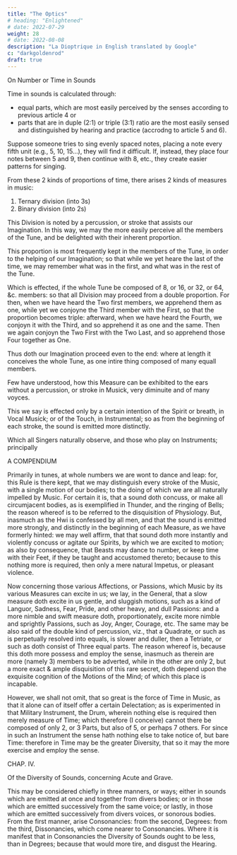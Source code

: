 ```yaml
---
title: "The Optics"
# heading: "Enlightened"
# date: 2022-07-29
weight: 28
# date: 2022-08-08
description: "La Dioptrique in English translated by Google"
c: "darkgoldenrod"
draft: true
---
```



On Number or Time in Sounds


Time in sounds is calculated through:
- equal parts, which are most easily perceived by the senses according to previous article 4 or
- parts that are in duple (2:1) or triple (3:1) ratio are the most easily sensed and distinguished by hearing and practice (accrodng to article 5 and 6).

Suppose someone tries to sing evenly spaced notes, placing a note every fifth unit (e.g., 5, 10, 15…), they will find it difficult. If, instead, they place four notes between 5 and 9, then continue with 8, etc., they create easier patterns for singing.



From these 2 kinds of proportions of time, there arises 2 kinds of measures in music:

1. Ternary division (into 3s)
2. Binary division (into 2s)

<!-- These help our imagination recognize rhythm more easily. And the simplest proportions are most pleasing in songs.

Thus, if we divide time into equal parts, it is easiest for us to understand and follow patterns like:

2:1 (half note to whole note)

4:2:1 (quarter, half, whole)

or more complexly, 6:3:1, 8:4:2:1, etc.

When musical divisions maintain these proportions, the mind more easily comprehends the melody and rhythm.

Final Note:
This passage concludes with the idea that music is an imitation of spiritual movements, and that voice, breath, and beat express the natural rhythms of life—thus making music not only a mathematical structure but also a deeply human expression. -->



This Division is noted by a percussion, or stroke that assists our Imagination. In this way, we may the more easily perceive all the members of the Tune, and be delighted with their inherent proportion.

This proportion is most frequently kept in the members of the Tune, in order to the helping of our Imagination; so that while we yet heare the last of the time, we may remember what was in the first, and what was in the rest of the Tune. 

Which is effected, if the whole Tune be composed of 8, or 16, or 32, or 64, &c. members: so that all Division may proceed from a double proportion. For then, when we have heard the Two first members, we apprehend them as one, while yet we conjoyne the Third member with the First, so that the proportion becomes triple: afterward, when we have heard the Fourth, we conjoyn it with the Third, and so apprehend it as one and the same. Then we again conjoyn the Two First with the Two Last, and so apprehend those Four together as One.

Thus doth our Imagination proceed even to the end: where at length it conceives the whole Tune, as one intire thing composed of many equall members.

Few have understood, how this Measure can be exhibited to the ears without a percussion, or stroke in Musick, very diminuite and of many voyces. 

This we say is effected only by a certain intention of the Spirit or breath, in Vocal Musick; or of the Touch, in Instrumental; so as from the beginning of each stroke, the sound is emitted more distinctly. 

Which all Singers naturally observe, and those who play on Instruments; principally 



A COMPENDIUM

Primarily in tunes, at whole numbers we are wont to dance and leap: for, this Rule is there kept, that we may distinguish every stroke of the Music, with a single motion of our bodies; to the doing of which we are all naturally impelled by Music. For certain it is, that a sound doth concuss, or make all circumjacent bodies, as is exemplified in Thunder, and the ringing of Bells; the reason whereof is to be referred to the disquisition of Physiology. But, inasmuch as the Hwi is confessed by all men, and that the sound is emitted more strongly, and distinctly in the beginning of each Measure, as we have formerly hinted: we may well affirm, that that sound doth more instantly and violently concuss or agitate our Spirits, by which we are excited to motion; as also by consequence, that Beasts may dance to number, or keep time with their Feet, if they be taught and accustomed thereto; because to this nothing more is required, then only a mere natural Impetus, or pleasant violence.

Now concerning those various Affections, or Passions, which Music by its various Measures can excite in us; we lay, in the General, that a slow measure doth excite in us gentle, and sluggish motions, such as a kind of Languor, Sadness, Fear, Pride, and other heavy, and dull Passions: and a more nimble and swift measure doth, proportionately, excite more nimble and sprightly Passions, such as Joy, Anger, Courage, etc. The same may be also said of the double kind of percussion, viz., that a Quadrate, or such as is perpetually resolved into equals, is slower and duller, then a Tetriate, or such as doth consist of Three equal parts. The reason whereof is, because this doth more possess and employ the sense, inasmuch as therein are more (namely 3) members to be adverted, while in the other are only 2, but a more exact & ample disquisition of this rare secret, doth depend upon the exquisite cognition of the Motions of the Mind; of which this place is incapable.

However, we shall not omit, that so great is the force of Time in Music, as that it alone can of itself offer a certain Delectation; as is experimented in that Military Instrument, the Drum, wherein nothing else is required then merely measure of Time; which therefore (I conceive) cannot there be composed of only 2, or 3 Parts, but also of 5, or perhaps 7 others. For since in such an Instrument the sense hath nothing else to take notice of, but bare Time: therefore in Time may be the greater Diversity, that so it may the more exercise and employ the sense.

CHAP. IV.

Of the Diversity of Sounds, concerning Acute and Grave.

This may be considered chiefly in three manners, or ways; either in sounds which are emitted at once and together from divers bodies; or in those which are emitted successively from the same voice; or lastly, in those which are emitted successively from divers voices, or sonorous bodies. From the first manner, arise Consonancies: from the second, Degrees: from the third, Dissonancies, which come nearer to Consonancies. Where it is manifest that in Consonancies the Diversity of Sounds ought to be less, than in Degrees; because that would more tire, and disgust the Hearing.